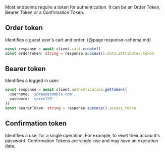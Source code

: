 Most endpoints require a token for authentication. It can be an Order Token, Bearer Token or a Confirmation Token.

## Order token

Identifies a guest user's cart and order. {@page response-schema.md}

```ts
const response = await client.cart.create()
const orderToken: string = response.success().data.attributes.token
```

## Bearer token

Identifies a logged in user.

```ts
const response = await client.authentication.getToken({
  username: 'spree@example.com',
  password: 'spree123'
})
const bearerToken: string = response.success().access_token
```

## Confirmation token

Identifies a user for a single operation. For example, to reset their account's password. Confirmation Tokens are single-use and may have an expiration date.